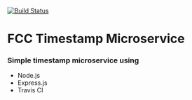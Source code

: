 [![Build Status](https://travis-ci.org/ihavenoidea14/timestamp.svg?branch=master)](https://travis-ci.org/ihavenoidea14/timestamp)


# FCC Timestamp Microservice


### Simple timestamp microservice using


* Node.js
* Express.js
* Travis CI
